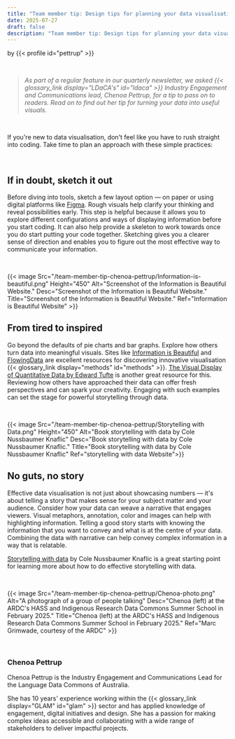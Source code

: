 ```yaml
---
title: "Team member tip: Design tips for planning your data visualisations"
date: 2025-07-27
draft: false
description: "Team member tip: Design tips for planning your data visualisations"
---
```


by {{< profile id="pettrup" >}}

<br>

>*As part of a regular feature in our quarterly newsletter, we asked {{< glossary_link display="LDaCA's" id="ldaca" >}} Industry Engagement and Communications lead, Chenoa Pettrup, for a tip to pass on to readers. Read on to find out her tip for turning your data into useful visuals.*

<br>

If you're new to data visualisation, don't feel like you have to rush straight into coding. Take time to plan an approach with these simple practices:

<br>

## If in doubt, sketch it out

Before diving into tools, sketch a few layout option — on paper or using digital platforms like [Figma](https://www.figma.com/). Rough visuals help clarify your thinking and reveal possibilities early. This step is helpful because it allows you to explore different configurations and ways of displaying information before you start coding. It can also help provide a skeleton to work towards once you do start putting your code together. Sketching gives you a clearer sense of direction and enables you to figure out the most effective way to communicate your information.

<br>

{{< image Src="/team-member-tip-chenoa-pettrup/Information-is-beautiful.png" Height="450" Alt="Screenshot of the Information is Beautiful Website." Desc="Screenshot of the Information is Beautiful Website." Title="Screenshot of the Information is Beautiful Website." Ref="Information is Beautiful Website" >}}

## From tired to inspired

Go beyond the defaults of pie charts and bar graphs. Explore how others turn data into meaningful visuals. Sites like [Information is Beautiful](https://www.informationisbeautifulawards.com/showcase?award=2024&type=awards) and [FlowingData](https://flowingdata.com/learning/) are excellent resources for discovering innovative visualisation {{< glossary_link display="methods" id="methods" >}}. [The Visual Display of Quantitative Data by Edward Tufte](https://trove.nla.gov.au/work/16868817?keyword=The%20Visual%20Display%20of%20Quantitative%20Information) is another great resource for this. Reviewing how others have approached their data can offer fresh perspectives and can spark your creativity. Engaging with such examples can set the stage for powerful storytelling through data.

<br>

{{< image Src="/team-member-tip-chenoa-pettrup/Storytelling with Data.png" Height="450"  Alt="Book storytelling with data by Cole Nussbaumer Knaflic" Desc="Book storytelling with data by Cole Nussbaumer Knaflic." Title="Book storytelling with data by Cole Nussbaumer Knaflic" Ref="storytelling with data Website">}}

## No guts, no story

Effective data visualisation is not just about showcasing numbers — it's about telling a story that makes sense for your subject matter and your audience. Consider how your data can weave a narrative that engages viewers.  Visual metaphors, annotation, color and images can help with highlighting information. Telling a good story starts with knowing the information that you want to convey and what is at the centre of your data. Combining the data with narrative can help convey complex information in a way that is relatable.

[Storytelling with data](https://trove.nla.gov.au/work/200778188?keyword=Story%20telling%20with%20data%20cole) by Cole Nussbaumer Knaflic  is a great starting point for learning more about how to do effective storytelling with data. 

<br>

{{< image Src="/team-member-tip-chenoa-pettrup/Chenoa-photo.png" Alt="A  photograph of a group of people talking" Desc="Chenoa (left) at the ARDC's HASS and Indigenous Research Data Commons Summer School in February 2025." Title="Chenoa (left) at the ARDC's HASS and Indigenous Research Data Commons Summer School in February 2025."  Ref="Marc Grimwade, courtesy of the ARDC" >}}

<br>

### Chenoa Pettrup
Chenoa Pettrup is the Industry Engagement and Communications Lead for the Language Data Commons of Australia. 
 
She has 10 years' experience working within the {{< glossary_link display="GLAM" id="glam" >}} sector and has applied knowledge of engagement, digital initiatives and design.  She has a passion for making complex ideas accessible and collaborating with a wide range of stakeholders to deliver impactful projects.

<br>
